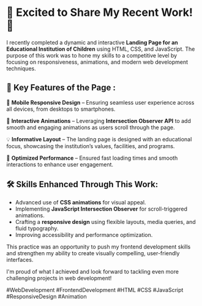 # 🚀 Excited to Share My Recent Work! 🚀

I recently completed a dynamic and interactive **Landing Page for an Educational Institution of Children** using HTML, CSS, and JavaScript. The purpose of this work was to hone my skills to a competitive level by focusing on responsiveness, animations, and modern web development techniques.

## 🌟 Key Features of the Page :

📱 **Mobile Responsive Design** – Ensuring seamless user experience across all devices, from desktops to smartphones.

🎨 **Interactive Animations** – Leveraging **Intersection Observer API** to add smooth and engaging animations as users scroll through the page.

💡 **Informative Layout** – The landing page is designed with an educational focus, showcasing the institution’s values, facilities, and programs.

🚀 **Optimized Performance** – Ensured fast loading times and smooth interactions to enhance user engagement.

## 🛠️ Skills Enhanced Through This Work:

- Advanced use of **CSS animations** for visual appeal.
- Implementing **JavaScript Intersection Observer** for scroll-triggered animations.
- Crafting a **responsive design** using flexible layouts, media queries, and fluid typography.
- Improving accessibility and performance optimization.

This practice was an opportunity to push my frontend development skills and strengthen my ability to create visually compelling, user-friendly interfaces.

I'm proud of what I achieved and look forward to tackling even more challenging projects in web development!

#WebDevelopment #FrontendDevelopment #HTML #CSS #JavaScript #ResponsiveDesign #Animation
